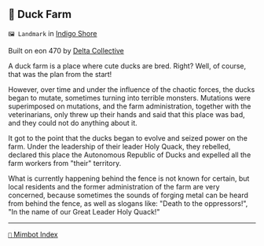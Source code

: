 ## 🦆 Duck Farm

`🖼️ Landmark` in [Indigo Shore](<https://zeithalt.github.io/r/indigo_shore.html>)

Built on eon 470 by [Delta Collective](<https://zeithalt.github.io/r/delta_collective.html>)

A duck farm is a place where cute ducks are bred. Right? Well, of course, that was the plan from the start!

However, over time and under the influence of the chaotic forces, the ducks began to mutate, sometimes turning into terrible monsters. Mutations were superimposed on mutations, and the farm administration, together with the veterinarians, only threw up their hands and said that this place was bad, and they could not do anything about it.

It got to the point that the ducks began to evolve and seized power on the farm. Under the leadership of their leader Holy Quack, they rebelled, declared this place the Autonomous Republic of Ducks and expelled all the farm workers from "their" territory.

What is currently happening behind the fence is not known for certain, but local residents and the former administration of the farm are very concerned, because sometimes the sounds of forging metal can be heard from behind the fence, as well as slogans like: "Death to the oppressors!", "In the name of our Great Leader Holy Quack!"

-----
[`📑` Mimbot Index](<https://zeithalt.github.io/r/#7e10>)
<!---
keywords: dc, indigo shore
aliases: 
-->